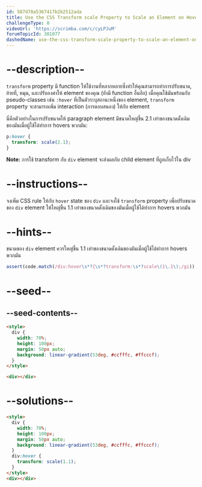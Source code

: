 ```yaml
---
id: 587d78a5367417b2b2512ada
title: Use the CSS Transform scale Property to Scale an Element on Hover
challengeType: 0
videoUrl: 'https://scrimba.com/c/cyLPJuM'
forumTopicId: 301077
dashedName: use-the-css-transform-scale-property-to-scale-an-element-on-hover
---
```


# --description--

`transform` property มี function ให้ใช้งานที่หลากหลายซึ่งทำให้คุณสามารถทำการปรับขนาด, ย้ายที่, หมุน, และปรับองศาให้ element ของคุณ (ยังมี function อื่นอีก)
เมื่อคุณใช้มันพร้อมกับ pseudo-classes เช่น `:hover` ที่เป็นตัวระบุสถานะหนึ่งของ element,
`transform` property จะสามารถเพิ่ม interaction (การตอบสนอง) ให้กับ element

นี่คือตัวอย่างในการปรับขนาดให้ paragraph element มีขนาดใหญ่ขึ้น 2.1 เท่าของขนาดดั้งเดิมของมันเมื่อผู้ใช้ได้ทำการ hovers พวกมัน:

```css
p:hover {
  transform: scale(2.1);
}
```

**Note:** การใช้ transform กับ `div` element จะส่งผลกับ child element ที่ถูกเก็บไว้ใน div

# --instructions--

จงเพิ่ม CSS rule ให้กับ `hover` state ของ `div` และจงใช้ `transform` property เพื่อปรับขนาดของ `div` element ให้ใหญ่ขึ้น 1.1 เท่าของขนาดดั้งเดิมของมันเมื่อผู้ใช้ได้ทำการ hovers พวกมัน

# --hints--

ขนาดของ `div` element ควรใหญ่ขึ้น 1.1 เท่าของขนาดดั้งเดิมของมันเมื่อผู้ใช้ได้ทำการ hovers พวกมัน

```js
assert(code.match(/div:hover\s*?{\s*?transform:\s*?scale\(1\.1\);/gi));
```

# --seed--

## --seed-contents--

```html
<style>
  div {
    width: 70%;
    height: 100px;
    margin: 50px auto;
    background: linear-gradient(53deg, #ccfffc, #ffcccf);
  }
</style>

<div></div>
```

# --solutions--

```html
<style>
  div {
    width: 70%;
    height: 100px;
    margin: 50px auto;
    background: linear-gradient(53deg, #ccfffc, #ffcccf);
  }
  div:hover {
    transform: scale(1.1);
  }
</style>
<div></div>
```
